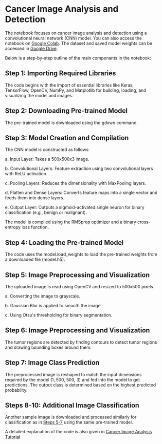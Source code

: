 # Cancer Image Analysis and Detection

The notebook focuses on cancer image analysis and detection using a convolutional neural network (CNN) model. You can also access the notebook on [Google Colab](https://colab.research.google.com/drive/1d80ICJ1M1PzWZ3aYYn00tREXpg0mUVoQ?usp=sharing). The dataset and saved model weights can be accessed in [Google Drive](https://drive.google.com/drive/u/0/folders/1yK2W4D9y3VdnIg5SoDeGAWD1e1rSAKGp). 

Below is a step-by-step outline of the main components in the notebook:

## Step 1: Importing Required Libraries
The code begins with the import of essential libraries like Keras, TensorFlow, OpenCV, NumPy, and Matplotlib for building, loading, and visualizing the model and images. 

## Step 2: Downloading Pre-trained Model
The pre-trained model is downloaded using the gdown command.


## Step 3: Model Creation and Compilation
The CNN model is constructed as follows:

a. Input Layer: Takes a 500x500x3 image.

b. Convolutional Layers: Feature extraction using two convolutional layers with ReLU activation.

c. Pooling Layers: Reduces the dimensionality with MaxPooling layers.

d. Flatten and Dense Layers: Converts feature maps into a single vector and feeds them into dense layers.

e. Output Layer: Outputs a sigmoid-activated single neuron for binary classification (e.g., benign or malignant).

The model is compiled using the RMSprop optimizer and a binary cross-entropy loss function.

## Step 4: Loading the Pre-trained Model
The code uses the model.load_weights to load the pre-trained weights from a downloaded file (model.h5).
<a name="my-custom-anchor-point"></a>
## Step 5: Image Preprocessing and Visualization
The uploaded image is read using OpenCV and resized to 500x500 pixels.

a. Converting the image to grayscale.

b. Gaussian Blur is applied to smooth the image.

c. Using Otsu's thresholding for binary segmentation.

## Step 6: Image Preprocessing and Visualization
The tumor regions are detected by finding contours to detect tumor regions and drawing bounding boxes around them.

## Step 7: Image Class Prediction
The preprocessed image is reshaped to match the input dimensions required by the model (1, 500, 500, 3) and fed into the model to get predictions. The output class is determined based on the highest predicted probability.

## Steps 8-10: Additional Image Classification
Another sample image is downloaded and processed similarly for classification as in [Steps 5-7](#my-custom-anchor-point) using the same pre-trained model.

A detailed explanation of the code is also given in [Cancer Image Analysis Tutorial](Cancer_Image_Analysis_Tutorial.pdf)
